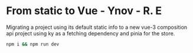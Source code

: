 # From static to Vue - Ynov - R. E

Migrating a project using its default static info to a new vue-3 composition api project using ky as a fetching dependency and pinia for the store.

```bash
npm i && npm run dev
```
